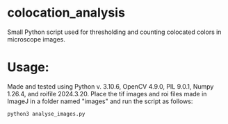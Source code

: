 # colocation_analysis
Small Python script used for thresholding and counting colocated colors in microscope images.

# Usage:
Made and tested using Python v. 3.10.6, OpenCV 4.9.0, PIL 9.0.1, Numpy 1.26.4, and roifile 2024.3.20.
Place the tif images and roi files made in ImageJ in a folder named "images" and run the script as follows:
```python	
python3 analyse_images.py
```